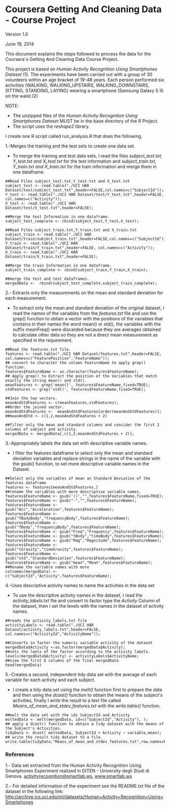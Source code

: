 Coursera Getting And Cleaning Data - Course Project
========================================================
Version 1.0

June 19, 2014

This document explains the steps followed to process the data for the Coursera´s 
Getting And Cleaning Data Course Project.

This project is based on *Human Activity Recognition Using Smartphones Dataset* (1). 
The experiments have been carried out with a group of 30 volunteers within an age bracket of 19-48 years. Each person performed six activities (WALKING, WALKING_UPSTAIRS, WALKING_DOWNSTAIRS, SITTING, STANDING, LAYING) wearing a smartphone (Samsung Galaxy S II) on the waist.(2)
        
NOTE: 
* The unzipped files of the *Human Activity Recognition Using Smartphones Dataset*  MUST be in the base directory of the R Project.
* The script uses the *reshape2* library.     

I create one R script called run_analysis.R that does the following. 

1.-Merges the training and the test sets to create one data set.
* To merge the training and test data sets, I read the files *subject_test.txt,
Y_test.txt and X_test.txt* for the test information and *subject_train.txt,
Y_train.txt and X_train.txt* for the train information and merge them in one 
dataframe.

```{r}
##Read Files subject_test.txt,Y_test.txt and X_test.txt
subject_test <- read.table("./UCI HAR Dataset/test/subject_test.txt",header=FALSE,col.names=c("SubjectId"));
Y_test <- read.table("./UCI HAR Dataset/test/Y_test.txt",header=FALSE, col.names=c("Activity"));
X_test <- read.table("./UCI HAR Dataset/test/X_test.txt",header=FALSE);

##Merge the test Information in one dataframe.
subject_test_complete <- cbind(subject_test,Y_test,X_test);
                               
##Read Files subject_train.txt,Y_train.txt and X_train.txt                          
subject_train <- read.table("./UCI HAR Dataset/train/subject_train.txt",header=FALSE,col.names=c("SubjectId"));
Y_train <- read.table("./UCI HAR Dataset/train/Y_train.txt",header=FALSE, col.names=c("Activity"));
X_train <- read.table("./UCI HAR Dataset/train/X_train.txt",header=FALSE);

##Merge the train Information in one dataframe.
subject_train_complete <- cbind(subject_train,Y_train,X_train);

##merge the test and test dataframes.
mergedData <-  rbind(subject_test_complete,subject_train_complete);
```

2.- Extracts only the measurements on the mean and standard deviation for each measurement.
* To extract only the mean and standard deviation of the original dataset, 
I read the names of the variables from the *features.txt* file and use the grep()
function to obtain a vector with the positions of the variables that contains 
in their names the word mean() or std(), the variables with the suffix
meanFreq() were discarded because they are averages obtained to calculate other 
data so they are not a direct mean measurement as specified in the requirement. 

```{r}
##Read the features.txt file.
features <- read.table("./UCI HAR Dataset/features.txt",header=FALSE, col.names=c("FeaturePosition","FeatureName"));
## convert to character the column FeatureName to apply grep() function.
features$FeatureName <- as.character(features$FeatureName);
## Apply grep() to Extract the position of the Variables that match exactly the string mean() and std().
meanFeatures <- grep('mean()', features$FeatureName,fixed=TRUE);
stdFeatures <- grep('std()', features$FeatureName,fixed=TRUE);

##Join the two vectors.
meanAndStdFeatures <- c(meanFeatures,stdFeatures);
##Order the joined vector.
meanAndStdFeatures <-  meanAndStdFeatures[order(meanAndStdFeatures)];
##meanAndStd <- c(1,2,meanAndStdFeatures + 2)

##filter only the mean and standard columns and consider the first 2 columns of subject and activity.
mergedData <- mergedData[,c(1,2,meanAndStdFeatures + 2)];

```

3.-Appropriately labels the data set with descriptive variable names.
* I filter the features dataframe to select only the mean and standard deviation
variables and replace strings in the name of the variable with the gsub() function,
to set more descriptive variable names in the Dataset.

```{r}
##Select only the variables of mean an Standard Deviation of the features dataframe
features <- features[meanAndStdFeatures,]
##rename the variables with more descriptive variable names.
features$FeatureName <- gsub('()',"",features$FeatureName,fixed=TRUE);
features$FeatureName <- gsub("-","",features$FeatureName);
features$FeatureName <- gsub("Acc","Acceleration",features$FeatureName);
features$FeatureName <- gsub("fBodyBody","frequencyBody",features$FeatureName);
features$FeatureName <- gsub("fBody","frequencyBody",features$FeatureName);
features$FeatureName <- gsub("Freq","Frequency",features$FeatureName);
features$FeatureName <- gsub("tBody","timeBody",features$FeatureName);
features$FeatureName <- gsub("Mag","Magnitude",features$FeatureName);
features$FeatureName <- gsub("tGravity","timeGravity",features$FeatureName);
features$FeatureName <- gsub("std","StandardDeviation",features$FeatureName);
features$FeatureName <- gsub("mean","Mean",features$FeatureName);
##Rename the variable names with more 
colnames(mergedData) <- c("SubjectId","Activity",features$FeatureName);

```

4.-Uses descriptive activity names to name the activities in the data set
* To use the descriptive activity names in the dataset, I read the *activity_labels.txt* 
file and convert to factor type the *Activity* Column of the dataset, then 
I set the levels with the names in the dataset of activity names.

```{r}
##reads the activity_labels.txt file
activityLabels <- read.table("./UCI HAR Dataset/activity_labels.txt",header=FALSE, col.names=c("ActivityId","ActivityName"));

##Converts in factor the numeric variable activity of the dataset
mergedData$Activity <-as.factor(mergedData$Activity);
##sets the leels of the factor according to the activity labels.
levels(mergedData$Activity) <- activityLabels$ActivityName;
##view the first 6 columns of the final mergedData
head(mergedData)

```


5.-Creates a second, independent tidy data set with the average of each variable
for each activity and each subject. 
* I create a tidy data set using the *melt()* function first to prepare 
the data and then using the *dcast()* function to obtain the means of the 
subject's activities, finally I write the result to a text file called 
*Means_of_mean_and_stdev_features.txt* with the *write.table()* function. 

```{r}
##melt the data set with the ids SubjectId and Activity
moltedData <- melt(mergedData, id=c("SubjectId","Activity"), );
## apply a dcast() function to obtain a tidy dataset with the means of the Subject's Activities.
tidyData <- dcast( moltedData, SubjectId + Activity ~ variable,mean);
## write the result tidy dataset to a file.
write.table(tidyData,"Means_of_mean_and_stdev_features.txt",row.names=FALSE);
```

### References
1.- Data set extracted from the Human Activity Recognition Using Smartphones 
Experiment  realized  in DITEN - University degli Studi di Genova.
activityrecognition@smartlab.ws, www.smartlab.ws

2.- For detailed information of the experiment see the README.txt file of
the dataset in the following link: 
http://archive.ics.uci.edu/ml/datasets/Human+Activity+Recognition+Using+Smartphones